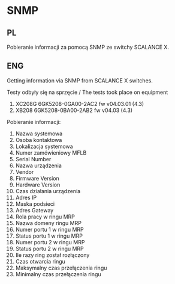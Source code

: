 # SNMP

## PL
Pobieranie informacji za pomocą SNMP ze switchy SCALANCE X.

## ENG
Getting information via SNMP from SCALANCE X switches.

Testy odbyły się na sprzęcie / The tests took place on equipment
1. XC208G   6GK5208-0GA00-2AC2  fw v04.03.01 (4.3)
2. XB208    6GK5208-0BA00-2AB2  fw v04.03 (4.3)

Pobieranie informacji:
1. Nazwa systemowa
2. Osoba kontaktowa
3. Lokalizacja systemowa
4. Numer zamówieniowy MFLB
5. Serial Number
6. Nazwa urządzenia
7. Vendor
8. Firmware Version
9. Hardware Version
10. Czas działania urządzenia
11. Adres IP
12. Maska podsieci
13. Adres Gateway
14. Rola pracy w ringu MRP
15. Nazwa domeny ringu MRP
16. Numer portu 1 w ringu MRP
17. Status portu 1 w ringu MRP
18. Numer portu 2 w ringu MRP
19. Status portu 2 w ringu MRP
20. Ile razy ring został rozłączony
21. Czas otwarcia ringu
22. Maksymalny czas przełączenia ringu
23. Minimalny czas przełączenia ringu


